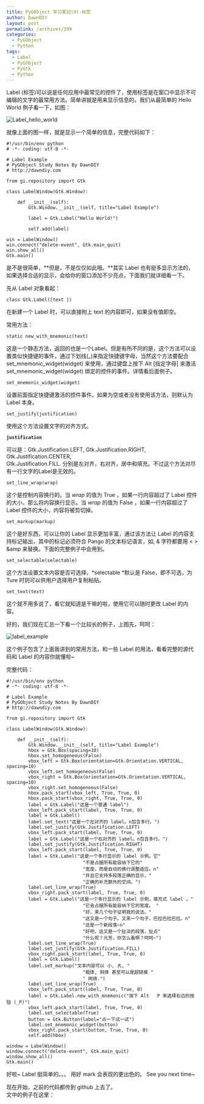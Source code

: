```yaml
---
title: PyGObject 学习笔记(9)-标签
author: DawnDIY
layout: post
permalink: /archives/399
categories:
  - PyGObject
  - Python
tags:
  - Label
  - PyGObject
  - PyGtk
  - Python
---
```


Label (标签)可以说是任何应用中最常见的控件了，使用标签是在窗口中显示不可编辑的文字的最常用方法。简单讲就是用来显示信息的。我们从最简单的 Hello World 例子看一下，如图：

![][1]

 [1]: http://i.imgur.com/BmAKT.png "Label_hello_world"

就像上面的图一样，就是显示一个简单的信息，完整代码如下：

    #!/usr/bin/env python
    # -*- coding: utf-8 -*-
    
    # Label Example
    # PyGObject Study Notes By DawnDIY
    # http://dawndiy.com
    
    from gi.repository import Gtk
    
    class LabelWindow(Gtk.Window):
    
    	def __init__(self):
    		Gtk.Window.__init__(self, title="Label Example")
    
    		label = Gtk.Label("Hello World!")
    
    		self.add(label)
    
    win = LabelWindow()
    win.connect("delete-event", Gtk.main_quit)
    win.show_all()
    Gtk.main()

是不是很简单，**但是，不是仅仅如此哦。**其实 Label 也有挺多显示方法的，如果选择合适的显示，会给你的窗口添加不少亮点，下面我们就详细看一下。



先从 Label 对象看起：

    class Gtk.Label([text ])

在新建一个 Label 时，可以直接附上 text 的内容即可，如果没有值即空。

常用方法：

    static new_with_mnemonic(text)

这是一个静态方法，返回的也是一个Label。但是有所不同的是，这个方法可以设置类似快捷键的事件，通过下划线(\_)来指定快捷键字母，当然这个方法要配合 set\_mnemonic\_widget(widget) 来使用，通过键盘上按下 Alt [指定字母] 来激活 set\_mnemonic_widget(widget) 绑定的控件的事件。详情看后面例子。

    set_mnemonic_widget(widget)

设置前面指定快捷键激活的控件事件。如果为空或者没有使用该方法，则默认为 Label 本身。

    set_justify(justification)

使用这个方法设置文字的对齐方式。

**`justification
`**

可以是：Gtk.Justification.LEFT, Gtk.Justification.RIGHT, Gtk.Justification.CENTER,  
Gtk.Justification.FILL. 分别是左对齐，右对齐，居中和填充。不过这个方法对尽有一行文字的Label是无效的。

    set_line_wrap(wrap)

这个是控制内容换行的。当 *wrap* 的值为 True ，如果一行内容超过了 Label 控件的大小，那么将内容换行显示。当 *wrap* 的值为 False ，如果一行内容超过了 Label 控件的大小，内容将被剪切掉。

    set_markup(markup)

这个是好东西，可以让你的 Label 显示更加丰富，通过该方法让 Label 的内容支持标记输出，其中的标记必须符合 Pango 的文本标记语言，如, & 字符都要用 < > &amp 来替换。下面的完整例子中会用到。

    set_selectable(selectable)

这个方法设置文本内容是否可选择，*selectable *默认是 False，即不可选，为 Ture 时则可以供用户选择用户复制粘贴。

    set_text(text)

这个就不用多说了，看它就知道是干嘛的啦，使用它可以随时更改 Label 的内容。

好的，我们现在汇总一下看一个比较长的例子，上图先，呵呵：

![][2]

 [2]: http://i.imgur.com/4o88f.png "label_example"

这个例子包含了上面我讲到的常用方法，和一些 Label 的用法，看看完整的源代码和 Label 的内容你就懂啦~

完整代码：

    #!/usr/bin/env python
    # -*- coding: utf-8 -*-
    
    # Label Example
    # PyGObject Study Notes By DawnDIY
    # http://dawndiy.com
    
    from gi.repository import Gtk
    
    class LabelWindow(Gtk.Window):
    
    	def __init__(self):
    		Gtk.Window.__init__(self, title="Label Example")
    		hbox = Gtk.Box(spacing=10)
    		hbox.set_homogeneous(False)
    		vbox_left = Gtk.Box(orientation=Gtk.Orientation.VERTICAL, spacing=10)
    		vbox_left.set_homogeneous(False)
    		vbox_right = Gtk.Box(orientation=Gtk.Orientation.VERTICAL, spacing=10)
    		vbox_right.set_homogeneous(False)
    		hbox.pack_start(vbox_left, True, True, 0)
    		hbox.pack_start(vbox_right, True, True, 0)
    		label = Gtk.Label("这是一个普通 label")
    		vbox_left.pack_start(label, True, True, 0)
    		label = Gtk.Label()
    		label.set_text("这是一个左对齐的 label。n包含多行。")
    		label.set_justify(Gtk.Justification.LEFT)
    		vbox_left.pack_start(label, True, True, 0)
    		label = Gtk.Label("这是一个右对齐的 label。n包含多行。")
    		label.set_justify(Gtk.Justification.RIGHT)
    		vbox_left.pack_start(label, True, True, 0)
    		label = Gtk.Label("这是一个多行显示的 label 示例。它"
    							"不是占据所有能容纳下它的"
    							"宽度，而是自动的换行调整适应。n"
    							"并且它支持多段落正确的显示，"
    							"正确的补充额外的空间。")
    		label.set_line_wrap(True)
    		vbox_right.pack_start(label, True, True, 0)
    		label = Gtk.Label("这是一个多行显示的 label 示例，填充式 label 。"
    							"它会占据所有能容纳下它的宽度。 "
    							"好，来几个句子证明我的说法。"
    							"这又是一个句子。又来一个句子，巴拉巴拉巴拉。n"
    							"这是一个新段落~n"
    							"好吧，这又是一个扯淡的段落，扯点"
    							"什么呢？元芳，你怎么看啊？呵呵~")
    		label.set_line_wrap(True)
    		label.set_justify(Gtk.Justification.FILL)
    		vbox_right.pack_start(label, True, True, 0)
    		label = Gtk.Label()
    		label.set_markup("文本内容可以 小, 大, "
    							"粗体, 斜体 甚至可以是超链接 "
    							" 网络.")
    		label.set_line_wrap(True)
    		vbox_left.pack_start(label, True, True, 0)
    		label = Gtk.Label.new_with_mnemonic("按下 Alt   P 来选择右边的按钮 (_P)")
    		vbox_left.pack_start(label, True, True, 0)
    		label.set_selectable(True)
    		button = Gtk.Button(label="点一下试一试")
    		label.set_mnemonic_widget(button)
    		vbox_right.pack_start(button, True, True, 0)
    		self.add(hbox)
    
    window = LabelWindow()
    window.connect("delete-event", Gtk.main_quit)
    window.show_all()
    Gtk.main()

好啦~ Label 挺简单的。。。 用好 mark 会表现的更出色的。 See you next time~

现在开始，之前的代码都传到 github 上去了。  
文中的例子在这里：   

 

 

 

 

 

 

 

 

 

 

 
